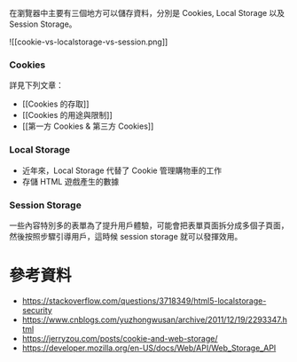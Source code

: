 在瀏覽器中主要有三個地方可以儲存資料，分別是 Cookies, Local Storage 以及 Session Storage。

![[cookie-vs-localstorage-vs-session.png]]

### Cookies

詳見下列文章：

- [[Cookies 的存取]]
- [[Cookies 的用途與限制]]
- [[第一方 Cookies & 第三方 Cookies]]

### Local Storage

-   近年來，Local Storage 代替了 Cookie 管理購物車的工作
-   存儲 HTML 遊戲產生的數據

### Session Storage

一些內容特別多的表單為了提升用戶體驗，可能會把表單頁面拆分成多個子頁面，然後按照步驟引導用戶，這時候 session storage 就可以發揮效用。

# 參考資料

-  <https://stackoverflow.com/questions/3718349/html5-localstorage-security>
-  <https://www.cnblogs.com/yuzhongwusan/archive/2011/12/19/2293347.html>
-  <https://jerryzou.com/posts/cookie-and-web-storage/>
- <https://developer.mozilla.org/en-US/docs/Web/API/Web_Storage_API>
